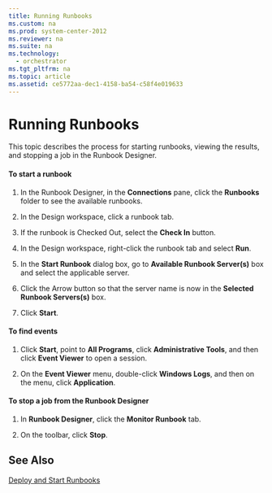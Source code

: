 ```yaml
---
title: Running Runbooks
ms.custom: na
ms.prod: system-center-2012
ms.reviewer: na
ms.suite: na
ms.technology: 
  - orchestrator
ms.tgt_pltfrm: na
ms.topic: article
ms.assetid: ce5772aa-dec1-4158-ba54-c58f4e019633
---
```

# Running Runbooks
This topic describes the process for starting runbooks, viewing the results, and stopping a job in the Runbook Designer.

#### To start a runbook

1.  In the Runbook Designer, in the **Connections** pane, click the **Runbooks** folder to see the available runbooks.

2.  In the Design workspace, click a runbook tab.

3.  If the runbook is Checked Out, select the **Check In** button.

4.  In the Design workspace, right\-click the runbook tab and select **Run**.

5.  In the **Start Runbook** dialog box, go to **Available Runbook Server\(s\)** box and select the applicable server.

6.  Click the Arrow button so that the server name is now in the **Selected Runbook Servers\(s\)** box.

7.  Click **Start**.

#### To find events

1.  Click **Start**, point to **All Programs**, click **Administrative Tools**, and then click **Event Viewer** to open a session.

2.  On the **Event Viewer** menu, double\-click **Windows Logs**, and then on the menu, click **Application**.

#### To stop a job from the Runbook Designer

1.  In **Runbook Designer**, click the **Monitor Runbook** tab.

2.  On the toolbar, click **Stop**.

## See Also
[Deploy and Start Runbooks](Deploy-and-Start-Runbooks.md)


